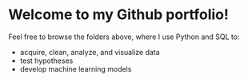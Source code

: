 # Welcome to my Github portfolio!

Feel free to browse the folders above, where I use Python and SQL to:
* acquire, clean, analyze, and visualize data
* test hypotheses
* develop machine learning models
